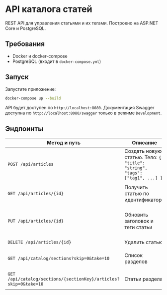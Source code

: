 # API каталога статей

REST API для управления статьями и их тегами. Построено на ASP.NET Core и PostgreSQL.

## Требования

- Docker и docker-compose
- PostgreSQL (входит в `docker-compose.yml`)

## Запуск

Запустите приложение:

```bash
docker-compose up --build
```

API будет доступен по `http://localhost:8080`. Документация Swagger доступна по `http://localhost:8080/swagger` только в режиме `Development`.

## Эндпоинты

| Метод и путь | Описание | Ответ |
|--------------|----------|-------|
| `POST /api/articles` | Создать новую статью. Тело: `{ "title": "string", "tags": ["tag1", ...] }` | `201 Created` с объектом статьи |
| `GET /api/articles/{id}` | Получить статью по идентификатору | `200 OK` со статьёй или `404 Not Found` |
| `PUT /api/articles/{id}` | Обновить заголовок и теги статьи | `200 OK` с обновлённой статьёй или `404 Not Found` |
| `DELETE /api/articles/{id}` | Удалить статью | `204 No Content` |
| `GET /api/catalog/sections?skip=0&take=10` | Список разделов | `200 OK` с массивом разделов |
| `GET /api/catalog/sections/{sectionKey}/articles?skip=0&take=10` | Статьи раздела | `200 OK` с массивом статей |

